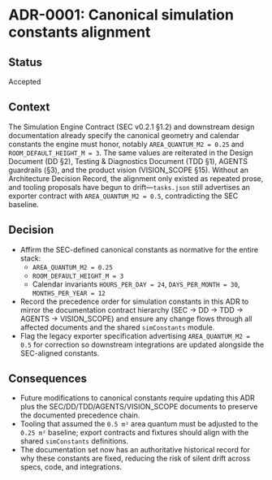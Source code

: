 # ADR-0001: Canonical simulation constants alignment

## Status
Accepted

## Context
The Simulation Engine Contract (SEC v0.2.1 §1.2) and downstream design documentation already specify the canonical geometry and calendar constants the engine must honor, notably `AREA_QUANTUM_M2 = 0.25` and `ROOM_DEFAULT_HEIGHT_M = 3`. The same values are reiterated in the Design Document (DD §2), Testing & Diagnostics Document (TDD §1), AGENTS guardrails (§3), and the product vision (VISION_SCOPE §15). Without an Architecture Decision Record, the alignment only existed as repeated prose, and tooling proposals have begun to drift—`tasks.json` still advertises an exporter contract with `AREA_QUANTUM_M2 = 0.5`, contradicting the SEC baseline.

## Decision
- Affirm the SEC-defined canonical constants as normative for the entire stack:
  - `AREA_QUANTUM_M2 = 0.25`
  - `ROOM_DEFAULT_HEIGHT_M = 3`
  - Calendar invariants `HOURS_PER_DAY = 24`, `DAYS_PER_MONTH = 30`, `MONTHS_PER_YEAR = 12`
- Record the precedence order for simulation constants in this ADR to mirror the documentation contract hierarchy (SEC → DD → TDD → AGENTS → VISION_SCOPE) and ensure any change flows through all affected documents and the shared `simConstants` module.
- Flag the legacy exporter specification advertising `AREA_QUANTUM_M2 = 0.5` for correction so downstream integrations are updated alongside the SEC-aligned constants.

## Consequences
- Future modifications to canonical constants require updating this ADR plus the SEC/DD/TDD/AGENTS/VISION_SCOPE documents to preserve the documented precedence chain.
- Tooling that assumed the `0.5 m²` area quantum must be adjusted to the `0.25 m²` baseline; export contracts and fixtures should align with the shared `simConstants` definitions.
- The documentation set now has an authoritative historical record for why these constants are fixed, reducing the risk of silent drift across specs, code, and integrations.
